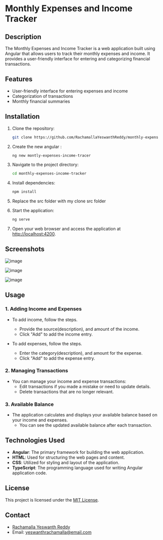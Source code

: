 # Monthly Expenses and Income Tracker

## Description

The Monthly Expenses and Income Tracker is a web application built using Angular that allows users to track their monthly expenses and income. It provides a user-friendly interface for entering and categorizing financial transactions.

## Features

- User-friendly interface for entering expenses and income
- Categorization of transactions
- Monthly financial summaries

## Installation

1. Clone the repository:

   ```bash
   git clone https://github.com/RachamallaYeswanthReddy/monthly-expenses-income-tracker.git
   ```


2. Create the new angular :
   ```bash
   ng new montly-expenses-income-tracer
   ```

3. Navigate to the project directory:

   ```bash
   cd monthly-expenses-income-tracker
   ```

4. Install dependencies:

   ```bash
   npm install
   ```

5. Replace the src folder with my clone src folder


6. Start the application:

   ```bash
   ng serve
   ```

7. Open your web browser and access the application at [http://localhost:4200](http://localhost:4200).

## Screenshots


![image](https://github.com/RachamallaYeswanthReddy/monthly-expenses-income-tracker/assets/91588050/1049f0ea-7128-432c-9008-c5a803e65cdf)


![image](https://github.com/RachamallaYeswanthReddy/monthly-expenses-income-tracker/assets/91588050/de6a96ba-1d61-4b01-a01d-9068eb6090bc)


![image](https://github.com/RachamallaYeswanthReddy/monthly-expenses-income-tracker/assets/91588050/77799142-c210-400b-a224-437650c4fa64)


## Usage

### 1. Adding Income and Expenses

- To add income, follow the steps.
  - Provide the source(description), and amount of the income.
  - Click "Add" to add the income entry.

- To add expenses, follow the steps.
  - Enter the category(description), and amount for the expense.
  - Click "Add" to add the expense entry.

### 2. Managing Transactions

- You can manage your income and expense transactions:
  - Edit transactions if you made a mistake or need to update details.
  - Delete transactions that are no longer relevant.

### 3. Available Balance

- The application calculates and displays your available balance based on your income and expenses.
  - You can see the updated available balance after each transaction.
  

## Technologies Used

- **Angular**: The primary framework for building the web application.
- **HTML**: Used for structuring the web pages and content.
- **CSS**: Utilized for styling and layout of the application.
- **TypeScript**: The programming language used for writing Angular application code.


## License

This project is licensed under the [MIT License](LICENSE).

## Contact

- [Rachamalla Yeswanth Reddy](https://github.com/RachamallaYeswanthReddy)
- Email: yeswanthrachamalla@email.com

